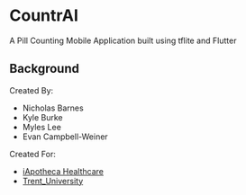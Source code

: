 # CountrAI

A Pill Counting Mobile Application built using tflite and Flutter

## Background

Created By: 
- Nicholas Barnes
- Kyle Burke
- Myles Lee
- Evan Campbell-Weiner


Created For:
- [iApotheca Healthcare](https://iapotheca.com)
- [Trent_University](https://trentu.ca)


